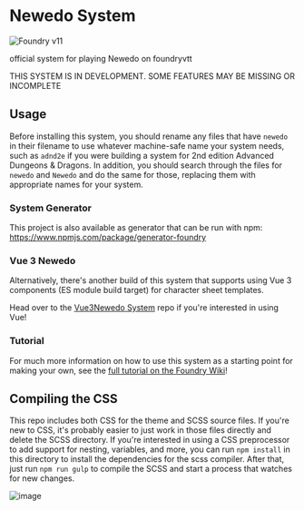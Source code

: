# Newedo System

![Foundry v11](https://img.shields.io/badge/foundry-v11-green)

official system for playing Newedo on foundryvtt

THIS SYSTEM IS IN DEVELOPMENT. SOME FEATURES MAY BE MISSING OR INCOMPLETE

## Usage

Before installing this system, you should rename any files that have `newedo` in their filename to use whatever machine-safe name your system needs, such as `adnd2e` if you were building a system for 2nd edition Advanced Dungeons & Dragons. In addition, you should search through the files for `newedo` and `Newedo` and do the same for those, replacing them with appropriate names for your system.

### System Generator

This project is also available as generator that can be run with npm: https://www.npmjs.com/package/generator-foundry

### Vue 3 Newedo

Alternatively, there's another build of this system that supports using Vue 3 components (ES module build target) for character sheet templates.

Head over to the [Vue3Newedo System](https://gitlab.com/asacolips-projects/foundry-mods/vue3newedo) repo if you're interested in using Vue!

### Tutorial

For much more information on how to use this system as a starting point for making your own, see the [full tutorial on the Foundry Wiki](https://founttttdryvtt.wiki/en/development/guides/SD-tutorial)!

## Compiling the CSS

This repo includes both CSS for the theme and SCSS source files. If you're new to CSS, it's probably easier to just work in those files directly and delete the SCSS directory. If you're interested in using a CSS preprocessor to add support for nesting, variables, and more, you can run `npm install` in this directory to install the dependencies for the scss compiler. After that, just run `npm run gulp` to compile the SCSS and start a process that watches for new changes.

![image](http://mattsmith.in/images/newedo.png)
